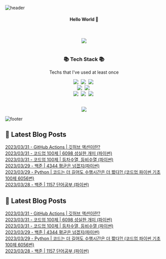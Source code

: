

![header](https://capsule-render.vercel.app/api?type=waving&color=gradient&height=300&section=header&text=busymidnight&fontAlignY=40&fontSize=50&desc=🌷&descAlignY=65&animation=twinkling)

 <div align="center">
   <h4>Hello World 👋</h4>
   <br /><br />
   <img src="https://github-readme-stats.vercel.app/api?username=busymidnight&show_icons=true">
   <br /><br />
   <h3>📚 Tech Stack 📚</h3>
  	<p align="center"> Techs that I've used at least once </p>

 <p align="center">
   <img src="https://img.shields.io/badge/Python-3766AB?style=flat-square&logo=Python&logoColor=white"/></a>&nbsp 
   <img src="https://img.shields.io/badge/java-007396?style=flat&logo=CoffeeScript&logoColor=white"></a>&nbsp 
   <img src="https://img.shields.io/badge/CSharp-239120?style=flat-square&logo=CSharp&logoColor=white"/></a>&nbsp 
   <br>
   <img src="https://img.shields.io/badge/SpringBoot-6DB33F?style=flat-square&logo=Spring&logoColor=white"/></a>&nbsp 
   <img src="https://img.shields.io/badge/Flask-000000?style=flat-square&logo=Flask&logoColor=white"/></a>&nbsp 
   <!--<img src="https://img.shields.io/badge/Django-092E20?style=flat-square&logo=Django&logoColor=white"/></a>&nbsp--> 
   <!--<img src="https://img.shields.io/badge/aws-333664?style=flat-square&logo=amazon-aws&logoColor=white"/></a>&nbsp--> 
   <br>
   <img src="https://img.shields.io/badge/Javascript-ffb13b?style=flat-square&logo=javascript&logoColor=white"/></a>&nbsp 
   <img src="https://img.shields.io/badge/html5-E34F26?style=flat-square&logo=html5&logoColor=white"/></a>&nbsp 
   <img src="https://img.shields.io/badge/css-1572B6?style=flat-square&logo=css3&logoColor=white"/></a>&nbsp 
   <br>

 </p>

 <br>
 <a href="https://hits.seeyoufarm.com"><img src="https://hits.seeyoufarm.com/api/count/incr/badge.svg?url=https%3A%2F%2Fgithub.com%2Fbusymidnight&count_bg=%23BEBEBE&title_bg=%23FFFFFF&icon=baidu.svg&icon_color=%23726161&title=%C2%B7&edge_flat=false"/></a>
 <br>

 </div>

 ![footer](https://capsule-render.vercel.app/api?section=footer&type=waving&color=e2e4e3&height=130)

## 💎 Latest Blog Posts

[2023/03/31 - GitHub Actions | 깃허브 액션이란?](https://un-lazy-midnight.tistory.com/43) <br/>
[2023/03/31 - 코드업 100제 | 6098 성실한 개미 (파이썬)](https://un-lazy-midnight.tistory.com/42) <br/>
[2023/03/31 - 코드업 100제 | 등차수열, 등비수열 (파이썬)](https://un-lazy-midnight.tistory.com/41) <br/>
[2023/03/29 - 백준 | 4344 평균은 넘겠지(파이썬)](https://un-lazy-midnight.tistory.com/40) <br/>
[2023/03/29 - Python | 코드는 더 길어도 수행시간은 더 짧다?! (코드업 파이썬 기초 100제 6056번)](https://un-lazy-midnight.tistory.com/39) <br/>
[2023/03/28 - 백준 | 1157 단어공부 (파이썬)](https://un-lazy-midnight.tistory.com/38) <br/>


## 💎 Latest Blog Posts

[2023/03/31 - GitHub Actions | 깃허브 액션이란?](https://un-lazy-midnight.tistory.com/43) <br/>
[2023/03/31 - 코드업 100제 | 6098 성실한 개미 (파이썬)](https://un-lazy-midnight.tistory.com/42) <br/>
[2023/03/31 - 코드업 100제 | 등차수열, 등비수열 (파이썬)](https://un-lazy-midnight.tistory.com/41) <br/>
[2023/03/29 - 백준 | 4344 평균은 넘겠지(파이썬)](https://un-lazy-midnight.tistory.com/40) <br/>
[2023/03/29 - Python | 코드는 더 길어도 수행시간은 더 짧다?! (코드업 파이썬 기초 100제 6056번)](https://un-lazy-midnight.tistory.com/39) <br/>
[2023/03/28 - 백준 | 1157 단어공부 (파이썬)](https://un-lazy-midnight.tistory.com/38) <br/>
